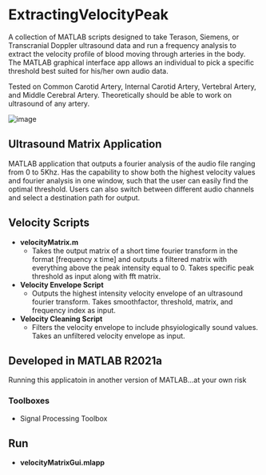 # ExtractingVelocityPeak

A collection of MATLAB scripts designed to take Terason, Siemens, or Transcranial Doppler ultrasound data and run a frequency analysis to extract the
velocity profile of blood moving through arteries in the body. The MATLAB graphical interface app allows an individual to pick a specific threshold
best suited for his/her own audio data. 

Tested on Common Carotid Artery, Internal Carotid Artery, Vertebral Artery, and Middle Cerebral Artery. Theoretically should be able to work on ultrasound of any artery.

![image](https://github.com/Aaronlozhkin/ExtractingVelocityPeak/assets/23532191/a2b7d585-0856-4e94-ae62-4e6edf5f39cf)


## Ultrasound Matrix Application
MATLAB application that outputs a fourier analysis of the audio file ranging from 0 to 5Khz. Has the capability to show both the highest velocity values and fourier analysis in one window, such that the user can easily find the optimal threshold. Users can also switch between different audio channels and select a destination path for output. 

## Velocity Scripts
- **velocityMatrix.m**
    - Takes the output matrix of a short time fourier transform in the format [frequency x time] and outputs a filtered matrix with everything above the peak intensity equal to 0. Takes specific peak threshold as input along with fft matrix.
- **Velocity Envelope Script**
    - Outputs the highest intensity velocity envelope of an ultrasound fourier transform. Takes smoothfactor, threshold, matrix, and frequency index as input.
- **Velocity Cleaning Script**
    - Filters the velocity envelope to include phsyiologically sound values. Takes an unfiltered velocity envelope as input.

## Developed in MATLAB R2021a
Running this applicatoin in another version of MATLAB...at your own risk
### Toolboxes
- Signal Processing Toolbox

## Run
- **velocityMatrixGui.mlapp**
